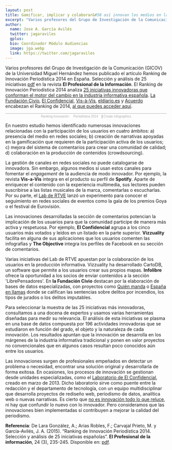 ```yaml
---
layout: post
title: Gamificar, implicar y colaborar&#58 así innovan los medios en la participación
excerpt: "Varios profesores del Grupo de Investigación de la Comunicación (GICOV) de la Universidad Miguel Hernández hemos publicado el artículo Ranking de Innovación Periodística 2014 en España. Selección y análisis de 25 iniciativas en la revista El Profesional de la Información. El Ranking de Innovación Periodística 2014 analiza 25 iniciativas innovadoras que conforman el motor del cambio en la industria informativa española. La Fundación Civio, El Confidencial, Vis-à-Vis, eldiario.es y Acuerdo encabezan el Ranking de 2014, al que puedes acceder aquí."
author:
  name: Jose A. García Avilés
  twitter: jagaraviles
  gplus:  
  bio: Coordinador Módulo Audiencias
  image: jga.webp
  link: https://twitter.com/jagaraviles
---
```

Varios profesores del Grupo de Investigación de la Comunicación (GICOV) de la Universidad Miguel Hernández hemos publicado el artículo Ranking de Innovación Periodística 2014 en España. Selección y análisis de 25 iniciativas [pdf](http://www.elprofesionaldelainformacion.com/contenidos/2015/may/03.pdf) en la revista **El Profesional de la Información**. El Ranking de Innovación Periodística 2014 analiza [25 iniciativas innovadoras que conforman el motor del cambio en la industria informativa española](http://mip.umh.es/blog/2014/12/05/ranking-periodismo/). [La Fundación Civio](http://www.civio.es/), [El Confidencial](http://www.elconfidencial.com/), [Vis-à-Vis](http://www.vis-a-vis.es/), [eldiario.es](http://www.eldiario.es/) y [Acuerdo](http://blog.acuerdo.us/) encabezan el Ranking de 2014, [al que puedes acceder aquí](http://mip.umh.es/ranking/).

<script id="infogram_0_ranking-innovacionperiodistica-2014" src="https://e.infogr.am/js/embed.js?XKi" type="text/javascript"></script><div style="width:100%;border-top:1px solid #acacac;padding-top:3px;font-family:Arial;font-size:10px;text-align:center;"><a target="_blank" href="https://infogr.am/ranking-innovacionperiodistica-2014" style="color:#acacac;text-decoration:none;">Ranking Innovación     Periodística 2014    </a> | <a style="color:#acacac;text-decoration:none;" href="https://infogr.am" target="_blank">Create infographics</a></div>

En nuestro estudio hemos identificado numerosas innovaciones relacionadas con la participación de los usuarios en cuatro ámbitos: a) presencia del medio en redes sociales; b) creación de narrativas apoyadas en la gamificación que requieren de la participación activa de los usuarios; c) mejora del sistema de comentarios para crear una comunidad de calidad; d) colaboración en la producción de contenidos (crowdsourcing).

La gestión de canales en redes sociales no puede catalogarse de innovadora. Sin embargo, algunos medios sí usan estos canales para fomentar el _engagement_ de la audiencia de modo innovador. Por ejemplo, la revista **Vis-a-Vis** integra en el producto su perfil de **Spotify**. Aparte de enriquecer el contenido con la experiencia multimedia, sus lectores pueden suscribirse a las listas musicales de la marca, comentarlas o escucharlas. Por su parte, el [Lab de RTVE](http://lab.rtve.es/) lanzó un experimento para conocer el seguimiento en redes sociales de eventos como la gala de los premios Goya o el festival de Eurovisión.

Las innovaciones desarrolladas la sección de comentarios potencian la implicación de los usuarios para que la comunidad participe de manera más activa y respetuosa. Por ejemplo,  **El Confidencial** agrupa a los cinco usuarios más votados y leídos en un listado en la parte superior. **Vizzuality** facilita en alguna de sus aplicaciones que los usuarios comenten las infografías y **The Objective** integra los perfiles de Facebook en su sección de comentarios.

Varias iniciativas del Lab de RTVE apuestan por la colaboración de los usuarios en la producción informativa. Vizzuality ha desarrollado CartoDB, un software que permite a los usuarios crear sus propios mapas. **Infolibre** ofrece la oportunidad a los socios de enviar contenidos a la sección 'LibrePensadores'. En **la Fundación Civio** destacan por la elaboración de bases de datos especializadas, con proyectos como [Quién manda](http://quienmanda.es/) o  [España en llamas](http://www.espanaenllamas.es/) donde se califican las sentencias sobre delitos por incendios, los tipos de jurados o los delitos imputables.

Para seleccionar la muestra de las 25 iniciativas más innovadoras, consultamos a una docena de expertos y usamos varias herramientas diseñadas para medir su relevancia. El análisis de esta iniciativas se plasma en una base de datos compuesta por 196 actividades innovadoras que se estudiaron en función del grado, el objeto y la naturaleza de cada innovación. Los resultados apuntan que la innovación se desarrolla en los márgenes de la industria informativa tradicional y ponen en valor proyectos no convencionales que en algunos casos resultan poco conocidos aún entre los usuarios.

Las innovaciones surgen de profesionales empeñados en detectar un problema o necesidad, encontrar una solución original y desarrollarla de forma exitosa.  En ocasiones, los procesos de innovación se gestionan desde unidades especializadas, como el [Laboratorio de El Confidencial](https://twitter.com/ECLaboratorio), creado en marzo de 2013. Dicho laboratorio sirve como puente entre la redacción y el departamento de tecnología, con un equipo multidisciplinar que desarrolla proyectos de rediseño web, periodismo de datos, analítica web o nuevas narrativas. Es cierto que [no es innovación todo lo que reluce](http://mip.umh.es/blog/2014/05/22/radiografia-innovacion/), ni hay que confundir lo nuevo con lo innovador. Pero consideramos que las innovaciones bien implementadas sí contribuyen a mejorar la calidad del periodismo.

**Referencia**: De Lara González, A.; Arias Robles, F.; Carvajal Prieto, M. y García-Avilés, J. A. (2015). “Ranking de Innovación Periodística 2014. Selección y análisis de 25 iniciativas españolas”. **El Profesional de la información**, 24 (3), 235-245. Disponible en: [pdf](http://www.elprofesionaldelainformacion.com/contenidos/2015/may/03.pdf).